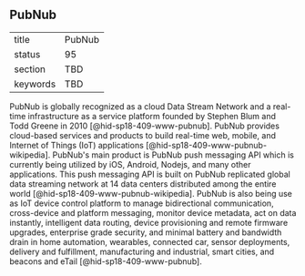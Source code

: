 ## PubNub


|          |        |
| -------- | ------ |
| title    | PubNub |
| status   | 95     |
| section  | TBD    |
| keywords | TBD    |




PubNub is globally recognized as a cloud Data Stream Network and a
real-time infrastructure as a service platform founded by Stephen Blum
and Todd Greene in 2010 [@hid-sp18-409-www-pubnub]. PubNub provides
cloud-based services and products to build real-time web, mobile, and
Internet of Things (IoT)
applications [@hid-sp18-409-www-pubnub-wikipedia]. PubNub's main product
is PubNub push messaging API which is currently being utilized by iOS,
Android, Nodejs, and many other applications. This push messaging API is
built on PubNub replicated global data streaming network at 14 data
centers distributed among the entire
world [@hid-sp18-409-www-pubnub-wikipedia]. PubNub is also being use as
IoT device control platform to manage bidirectional communication,
cross-device and platform messaging, monitor device metadata, act on
data instantly, intelligent data routing, device provisioning and remote
firmware upgrades, enterprise grade security, and minimal battery and
bandwidth drain in home automation, wearables, connected car, sensor
deployments, delivery and fulfillment, manufacturing and industrial,
smart cities, and beacons and eTail [@hid-sp18-409-www-pubnub].
